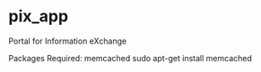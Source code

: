 pix_app
=======

Portal for Information eXchange

Packages Required:
memcached
sudo apt-get install memcached